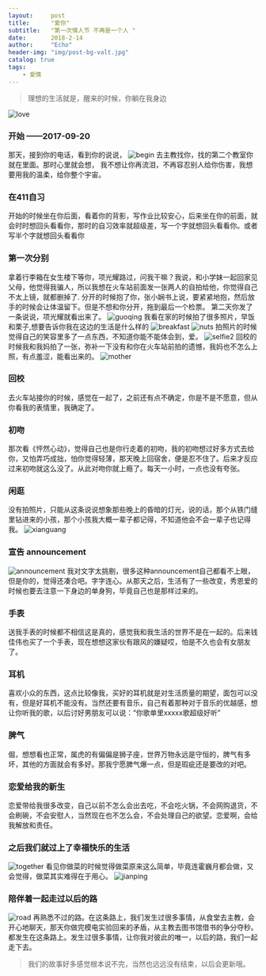 ```yaml
---
layout:     post
title:      "爱你"
subtitle:   "第一次情人节 不再是一个人 "
date:       2018-2-14
author:     "Echo"
header-img: "img/post-bg-valt.jpg"
catalog: true
tags:
    - 爱情
---
```


> 理想的生活就是，醒来的时候，你躺在我身边

![love](https://wallpapers.wallhaven.cc/wallpapers/full/wallhaven-421923.jpg)

### 开始 ——2017-09-20
那天，接到你的电话，看到你的说说，
![begin](http://img.hb.aicdn.com/8a5c72e6eb81c604391ac23b2da1320a2de4699e2b48f-XnuvAa_fw658)
去主教找你，找的第二个教室你就在里面。那时心里就会想，
我不想让你再流泪，不再容忍别人给你伤害，我想要用我的温柔，给你整个宇宙。

### 在411自习
开始的时候坐在你后面，看着你的背影，写作业比较安心，后来坐在你的前面，就会时时想回头看看你，那时的自习效率就超级差，写一个字就想回头看看你。或者写半个字就想回头看看你

### 第一次分别
拿着行李箱在女生楼下等你，项光耀路过，问我干嘛？我说，和小学妹一起回家见父母，他觉得我骗人，所以我想在火车站前面发一张两人的自拍给他，你觉得自己不太上镜，就都删掉了.
分开的时候抱了你，张小娴书上说，要紧紧地抱，然后放手的时候会让体温留下。但是不想和你分开，拖到最后一个检票。
第二天你发了一条说说，项光耀就看出来了。
![guoqing](http://img.hb.aicdn.com/b7ccd82feb98a256f495201f2b86834e974012d059735-NZ3qwP_fw658)
我看在家的时候拍了很多照片，早饭和栗子,想要告诉你我在这边的生活是什么样的
![breakfast](http://img.hb.aicdn.com/94d3a7cde935f11c9001f12bc7df99d73ac062f52fe3f0-rAC9hx_fw658)
![nuts](http://img.hb.aicdn.com/d397207812b62cca07f26c646e97e69850d9763322ff1e-YFvNET_fw658)
拍照片的时候觉得自己的笑容里多了一点东西，不知道你能不能体会到，爱。
![selfie2](http://img.hb.aicdn.com/1ca6d912b9c06609f579e9e109cc3050e8293dd532c1b7-9GUN8e_fw658)
回校的时候我和我妈拍了一张，弥补一下没有和你在火车站前拍的遗憾，我妈也不怎么上照，有点羞涩，能看出来的。
![mother](http://img.hb.aicdn.com/b2c5732ce864fba26cf2903e25fc92b8513942e5190f6b-JlkwQX_fw658)

### 回校
去火车站接你的时候，感觉在一起了，之前还有点不确定，你是不是不愿意，但从你看我的表情里，我确定了。

### 初吻
那次看《怦然心动》，觉得自己也是你行走着的初吻，我的初吻想过好多方式去给你，又怕弄巧成拙，怕你觉得轻薄，那天晚上回宿舍，便是忍不住了。后来才反应过来初吻就这么没了。从此对吻你就上瘾了。每天一小时，一点也没有夸张。

### 闲逛
没有拍照片，只能从这条说说想象那些晚上的昏暗的灯光，说的话，那个从铁门缝里钻进来的小孩，那个小孩我大概一辈子都记得，不知道他会不会一辈子也记得我。
![xianguang](http://img.hb.aicdn.com/b1d0da6b9993167bf217dad9a9a7f2f081032cbf12e6f-z6wxnd_fw658)

### 宣告 announcement
![announcement](http://img.hb.aicdn.com/b052c691698ce611226716b8f215af098de4f6bf241cb-se3bEj_fw658) 
我对文字太挑剔，很多这种announcement自己都看不上眼，但是你的，觉得还凑合吧。字字连心。从那天之后，生活有了一些改变，秀恩爱的时候也要去注意一下身边的单身狗，毕竟自己也是那样过来的。

### 手表
送我手表的时候都不相信这是真的，感觉我和我生活的世界不是在一起的。后来钱佳伟也买了一个手表，现在想想这家伙有跟风的嫌疑哎，怕是不久也会有女朋友了。

### 耳机
喜欢小众的东西，这点比较像我，买好的耳机就是对生活质量的期望，面包可以没有，但是好耳机不能没有。当然还要有音乐，自己有着那种对于音乐的优越感，想让你听我的歌，以后讨好男朋友可以说：“你歌单里xxxxx歌超级好听”

### 脾气
倔，想想看也正常，属虎的有偏偏是狮子座，世界万物永远是守恒的，脾气有多坏，其他的方面就会有多好。那我宁愿脾气爆一点，但是瑕疵还是要改的对吧。

### 恋爱给我的新生
恋爱带给我很多改变，自己以前不怎么会出去吃，不会吃火锅，不会网购退货，不会刷碗，不会安慰人，当然现在也不怎么会，不会处理自己的欲望。恋爱啊，会给我解放和责任。

### 之后我们就过上了幸福快乐的生活
![together](http://img.hb.aicdn.com/cb0f267bee733c1b7724f156168dad8255e3d9cb22767f-Dzm5GZ_fw658)
看见你做菜的时候觉得做菜原来这么简单，毕竟连霍巍月都会做，又会觉得，做菜其实难得在于用心。
![jianping](http://img.hb.aicdn.com/7c07390b9f13ab107bf642b175dff7237556ce632acadd-GdWrOV_fw658)

### 陪伴着一起走过以后的路
![road](http://img.hb.aicdn.com/7cbf0da79fdc27111d877c48afbf3317215bfcee2f2a9-OjCBtx_fw658)
再熟悉不过的路。在这条路上，我们发生过很多事情，从食堂去主教，会开心地聊天，那天你做完模电实验回来的矛盾，从主教去图书馆借书的争分夺秒。都发生在这条路上。发生过很多事情，让你我对彼此的唯一，以后的路，我们一起走下去。

> 我们的故事好多感觉根本说不完，当然也远远没有结束，以后会更新哦。 




